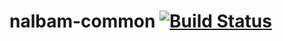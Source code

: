 # nalbam-common [![Build Status](https://travis-ci.org/nalbam/nalbam-common.svg?branch=master)](https://travis-ci.org/nalbam/nalbam-common)
